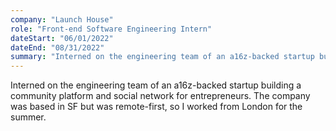 ```yaml
---
company: "Launch House"
role: "Front-end Software Engineering Intern"
dateStart: "06/01/2022" 
dateEnd: "08/31/2022"
summary: "Interned on the engineering team of an a16z-backed startup building a community platform and social network for entrepreneurs. The company was based in SF but was remote-first, so I worked from London for the summer."
---
```


Interned on the engineering team of an a16z-backed startup building a community platform and social network for entrepreneurs. The company was based in SF but was remote-first, so I worked from London for the summer.
